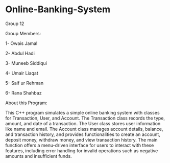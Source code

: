 # Online-Banking-System
Group 12

Group Members:

1- Owais Jamal

2- Abdul Hadi

3- Muneeb Siddiqui

4- Umair Liaqat

5- Saif ur Rehman

6- Rana Shahbaz

About this Program:


This C++ program simulates a simple online banking system with classes for Transaction, User, and Account. The Transaction class records the type, amount, and date of a transaction. The User class stores user information like name and email. The Account class manages account details, balance, and transaction history, and provides functionalities to create an account, deposit money, withdraw money, and view transaction history. The main function offers a menu-driven interface for users to interact with these features, including error handling for invalid operations such as negative amounts and insufficient funds.
